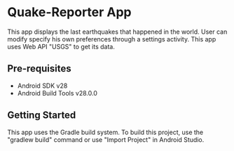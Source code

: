Quake-Reporter App
===================================

This app displays the last earthquakes that happened in the world. User can modify specify his own preferences through a settings activity.
This app uses Web API "USGS" to get its data.

Pre-requisites
--------------

- Android SDK v28
- Android Build Tools v28.0.0

Getting Started
---------------

This app uses the Gradle build system. To build this project, use the
"gradlew build" command or use "Import Project" in Android Studio.

